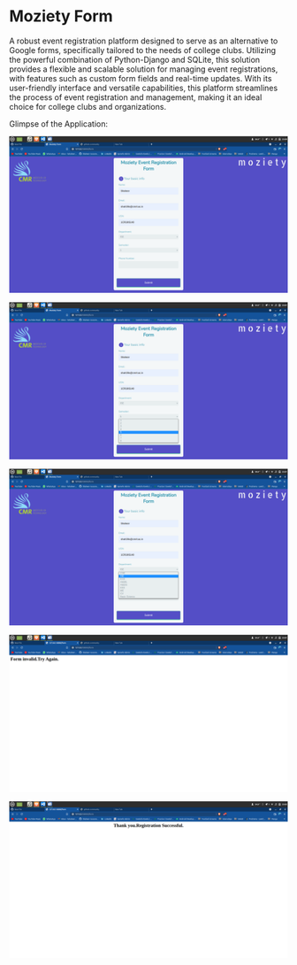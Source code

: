 # Moziety Form
A robust event registration platform designed to serve as an alternative to Google forms, specifically tailored to the needs of college clubs. Utilizing the powerful combination of Python-Django and SQLite, this solution provides a flexible and scalable solution for managing event registrations, with features such as custom form fields and real-time updates. With its user-friendly interface and versatile capabilities, this platform streamlines the process of event registration and management, making it an ideal choice for college clubs and organizations.



Glimpse of the Application:

![ScreenShot](/SS/Screenshot%20from%202021-12-09%2023-00-07.png)

![ScreenShot](/SS/Screenshot%20from%202021-12-09%2023-01-10.png)

![ScreenShot](/SS/Screenshot%20from%202021-12-09%2023-01-25.png)

![ScreenShot](/SS/Screenshot%20from%202021-12-09%2023-01-44.png)

![ScreenShot](/SS/Screenshot%20from%202021-12-09%2023-02-03.png)


